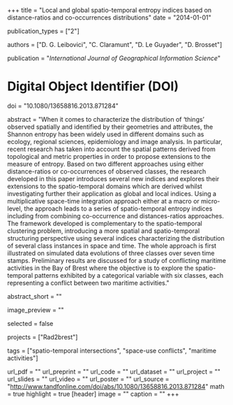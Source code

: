 +++
title = "Local and global spatio-temporal entropy indices based on distance-ratios and co-occurrences distributions"
date = "2014-01-01"

publication_types = ["2"]

authors = ["D. G. Leibovici", "C. Claramunt", "D. Le Guyader", "D. Brosset"]

publication = "*International Journal of Geographical Information Science*"

# Digital Object Identifier (DOI)
doi = "10.1080/13658816.2013.871284"

abstract = "When it comes to characterize the distribution of ‘things’ observed spatially and identified by their geometries and attributes, the Shannon entropy has been widely used in different domains such as ecology, regional sciences, epidemiology and image analysis. In particular, recent research has taken into account the spatial patterns derived from topological and metric properties in order to propose extensions to the measure of entropy. Based on two different approaches using either distance-ratios or co-occurrences of observed classes, the research developed in this paper introduces several new indices and explores their extensions to the spatio-temporal domains which are derived whilst investigating further their application as global and local indices. Using a multiplicative space-time integration approach either at a macro or micro-level, the approach leads to a series of spatio-temporal entropy indices including from combining co-occurrence and distances-ratios approaches. The framework developed is complementary to the spatio-temporal clustering problem, introducing a more spatial and spatio-temporal structuring perspective using several indices characterizing the distribution of several class instances in space and time. The whole approach is first illustrated on simulated data evolutions of three classes over seven time stamps. Preliminary results are discussed for a study of conflicting maritime activities in the Bay of Brest where the objective is to explore the spatio-temporal patterns exhibited by a categorical variable with six classes, each representing a conflict between two maritime activities."

abstract_short = ""

image_preview = ""

selected = false

projects = ["Rad2brest"]

tags = ["spatio-temporal intersections", "space-use conflicts", "maritime activities"]

url_pdf = ""
url_preprint = ""
url_code = ""
url_dataset = ""
url_project = ""
url_slides = ""
url_video = ""
url_poster = ""
url_source = "http://www.tandfonline.com/doi/abs/10.1080/13658816.2013.871284"
math = true
highlight = true
[header]
image = ""
caption = ""
+++
